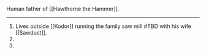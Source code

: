 Human father of [[Hawthorne the Hammer]].

---
1. Lives outside [[Kodor]] running the family saw mill #TBD with his wife [[Sawdust]].
2. 
3. 